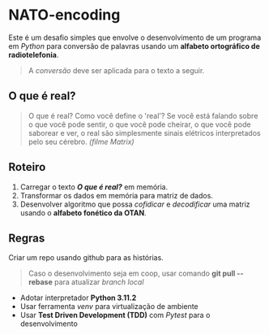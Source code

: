 # NATO-encoding

Este é um desafio simples que envolve o desenvolvimento de um programa em *Python* para conversão de palavras usando um **alfabeto ortográfico de radiotelefonia**.  
> A *conversão* deve ser aplicada para o texto a seguir.

## O que é real?

> O que é real? Como você define o 'real'? Se você está falando sobre o que você pode sentir, o que você pode cheirar, o que você pode saborear e ver, o real são simplesmente sinais elétricos interpretados pelo seu cérebro.
*(filme Matrix)*

## Roteiro

1. Carregar o texto ***O que é real?*** em memória.
2. Transformar os dados em memória para matriz de dados.
3. Desenvolver algoritmo que possa *cofidicar* e *decodificar* uma matriz usando o **alfabeto fonético da OTAN**.

## Regras

Criar um repo usando github para as histórias.
> Caso o desenvolvimento seja em coop, usar comando **git pull --rebase** para atualizar *branch local*

- Adotar interpretador **Python 3.11.2**
- Usar ferramenta *venv* para virtualização de ambiente
- Usar **Test Driven Development (TDD)** com *Pytest* para o desenvolvimento